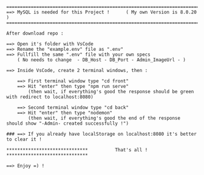     ==============================================================================================================
    ==> MySQL is needed for this Project !      ( My own Version is 8.0.20 )
    ==============================================================================================================

    After download repo :

    ==> Open it's folder with VsCode
    ==> Rename the "example.env" file as ".env"
    ==> Fullfill the same ".env" file with your own specs
        ( No needs to change  - DB_Host - DB_Port - Admin_ImageUrl - )

    ==> Inside VsCode, create 2 terminal windows, then :
    
        ==> First terminal window type "cd front"
        ==> Hit "enter" then type "npm run serve"
            (then wait, if everything's good the response should be green with redirect to localhost:8080)

        ==> Second terminal window type "cd back"
        ==> Hit "enter" then type "nodemon"
            (then wait, if everything's good the end of the response should show "-Admin- created successfully !")
    
    ### ==> If you already have localStorage on localhost:8080 it's better to clear it !

    ******************************          That's all !        ******************************
    
    ==> Enjoy =) !